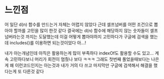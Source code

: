 # 느낀점 
어 일단 d(n) 함수를 만드는거 자체는 어렵지 않았다 근데 셀프넘버를 어떤 조건으로 뽑아야 할까를 고민을 많이 한것 같다 결국에는 d(n) 함수에 해당하지 않는 숫자들이 셀프넘버라는것 까지는 도달했는데 이걸 어떻게 뽑아야하지 고민하다가 구글에 검색을 했는데 includes()를 이용하면 되는것이었다 아...! 

내가 아는개념인데 아직은 활용하는게 많이 부족하다 indexOf도 활용할 수도 있고...
계속 고민하다보니 머리가 회전이 멈췄나 보다 ㅋㅋㅋ 그래도 첫번째 풀었을때보다는 나은게 왜 이런코드인지는 아는것과 내가 거의 다 쓰고 마지막만 구글에 검색해서 해결을 했다는게 또 다른것 같다 